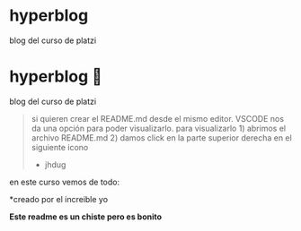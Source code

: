 # hyperblog
blog del curso de platzi

# hyperblog 🥳
blog del curso de platzi
>si quieren crear el README.md desde el mismo editor. VSCODE nos da una opción para poder visualizarlo.
para visualizarlo 1) abrimos el archivo README.md 2) damos click en la parte superior derecha en el siguiente icono
> - jhdug

en este curso vemos de todo:

*creado por el increible yo 


**Este readme es un chiste pero es bonito**
